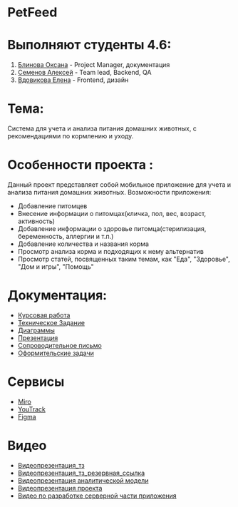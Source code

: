 # PetFeed
# Выполняют студенты 4.6:
1. [Блинова Оксана](https://github.com/OksanaBlinova) - Project Manager, документация 
2. [Семенов Алексей](https://github.com/Purpletta) - Team lead, Backend, QA
3. [Вдовикова Елена](https://github.com/vdovikova) - Frontend, дизайн
# Тема: 
Система для учета и анализа питания домашних животных, с рекомендациями по кормлению и уходу.
# Особенности проекта :
Данный проект представляет собой мобильное приложение для учета и анализа питания домашних животных.
Возможности приложения:
- Добавление питомцев
- Внесение информации о питомцах(кличка, пол, вес, возраст, активность)
- Добавление информации о здоровье питомца(стерилизация, беременность, аллергии и т.п.)
- Добавление количества и названия корма
- Просмотр анализа корма и подходящих к нему альтернатив
- Просмотр статей, посвященных таким темам, как "Еда", "Здоровье", "Дом и игры", "Помощь"

# Документация:
- [Курсовая работа](https://github.com/Purpletta/PetFeed/tree/main/%D0%94%D0%BE%D0%BA%D1%83%D0%BC%D0%B5%D0%BD%D1%82%D0%B0%D1%86%D0%B8%D1%8F/%D0%9A%D1%83%D1%80%D1%81%D0%BE%D0%B2%D0%B0%D1%8F%20%D1%80%D0%B0%D0%B1%D0%BE%D1%82%D0%B0)
- [Техническое Задание](https://github.com/Purpletta/PetFeed/tree/main/%D0%94%D0%BE%D0%BA%D1%83%D0%BC%D0%B5%D0%BD%D1%82%D0%B0%D1%86%D0%B8%D1%8F/%D0%A2%D0%B5%D1%85%D0%BD%D0%B8%D1%87%D0%B5%D1%81%D0%BA%D0%BE%D0%B5%20%D0%B7%D0%B0%D0%B4%D0%B0%D0%BD%D0%B8%D0%B5)
- [Диаграммы](https://github.com/Purpletta/PetFeed/tree/main/%D0%94%D0%B8%D0%B0%D0%B3%D1%80%D0%B0%D0%BC%D0%BC%D1%8B)
- [Презентация](https://github.com/Purpletta/PetFeed/tree/main/%D0%94%D0%BE%D0%BA%D1%83%D0%BC%D0%B5%D0%BD%D1%82%D0%B0%D1%86%D0%B8%D1%8F/%D0%9F%D1%80%D0%B5%D0%B7%D0%B5%D0%BD%D1%82%D0%B0%D1%86%D0%B8%D1%8F)
- [Сопроводительное письмо](https://github.com/Purpletta/PetFeed/tree/main/%D0%94%D0%BE%D0%BA%D1%83%D0%BC%D0%B5%D0%BD%D1%82%D0%B0%D1%86%D0%B8%D1%8F/%D0%A1%D0%BE%D0%BF%D1%80%D0%BE%D0%B2%D0%BE%D0%B4%D0%B8%D1%82%D0%B5%D0%BB%D1%8C%D0%BD%D0%BE%D0%B5%20%D0%BF%D0%B8%D1%81%D1%8C%D0%BC%D0%BE)
- [Оформительские задачи](https://github.com/Purpletta/PetFeed/blob/main/%D0%94%D0%BE%D0%BA%D1%83%D0%BC%D0%B5%D0%BD%D1%82%D0%B0%D1%86%D0%B8%D1%8F/%D0%9E%D1%84%D0%BE%D1%80%D0%BC%D0%B8%D1%82%D0%B5%D0%BB%D1%8C%D1%81%D0%BA%D0%B8%D0%B5%20%D0%B7%D0%B0%D0%B4%D0%B0%D1%87%D0%B8.pdf)
# Сервисы
- [Miro](https://miro.com/app/board/uXjVNix6Kkc=/?share_link_id=409771900834)
- [YouTrack](https://vdovikova.youtrack.cloud/agiles/159-2/current)
- [Figma](https://www.figma.com/file/pnKs0OTs2nhnHEqQi8QOj7/Untitled?type=design&node-id=0-1&mode=design&t=dNU7MjWdGTGL3RFm-0)
# Видео 
- [Видеопрезентация_тз](https://youtu.be/ttkTWh27fUI)
- [Видеопрезентация_тз_резервная_ссылка](https://disk.yandex.ru/i/96-0ZtEF3x0Q4w)
- [Видеопрезентация аналитической модели]( https://youtu.be/GaHeW2ZY9W8)
- [Видеопрезентация проекта](https://youtu.be/i18u885HtpE)
- [Видео по разработке серверной части приложения](https://youtu.be/DJ0nJWHYsPs)

